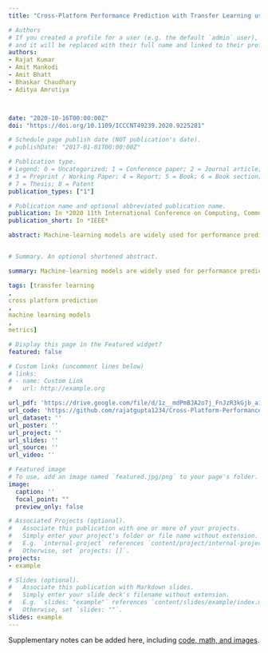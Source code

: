 ```yaml
---
title: "Cross-Platform Performance Prediction with Transfer Learning using Machine Learning"

# Authors
# If you created a profile for a user (e.g. the default `admin` user), write the username (folder name) here 
# and it will be replaced with their full name and linked to their profile.
authors:
- Rajat Kumar
- Amit Mankodi
- Amit Bhatt
- Bhaskar Chaudhary
- Aditya Amrutiya



date: "2020-10-16T00:00:00Z"
doi: "https://doi.org/10.1109/ICCCNT49239.2020.9225281"

# Schedule page publish date (NOT publication's date).
# publishDate: "2017-01-01T00:00:00Z"

# Publication type.
# Legend: 0 = Uncategorized; 1 = Conference paper; 2 = Journal article;
# 3 = Preprint / Working Paper; 4 = Report; 5 = Book; 6 = Book section;
# 7 = Thesis; 8 = Patent
publication_types: ["1"]

# Publication name and optional abbreviated publication name.
publication: In *2020 11th International Conference on Computing, Communication and Networking Technologies (ICCCNT)*
publication_short: In *IEEE*

abstract: Machine-learning models are widely used for performance prediction due to its applications in the advancements of hardware-software co-development. Several researchers have focused on predicting the performance of an unknown target platform (or system) from the known performance of a particular platform (or system); we call this as the cross-platform prediction. Transfer learning is used to reuse previously gained knowledge on a similar task. In this paper, we use transfer learning for solving two problems cross-platform prediction and cross-systems prediction. Our result shows the prediction error of 15% in case of cross-systems (Simulated to Physical) prediction whereas in case of the cross-platform prediction error of 17% for simulation-based X86 to ARM prediction and 23% for physical Intel Core to Intel-Xeon system using best performing tree-based machine-learning model. We have also experimented with dimensionality reduction using PCA and selection of best hyper-parameters using grid search techniques.


# Summary. An optional shortened abstract.

summary: Machine-learning models are widely used for performance prediction due to its applications in the advancements of hardware-software co-development. Several researchers have focused on predicting the performance of an unknown target platform (or system) from the known performance of a particular platform (or system); we call this as the cross-platform prediction. Transfer learning is used to reuse previously gained knowledge on a similar task. In this paper, we use transfer learning for solving two problems cross-platform prediction and cross-systems prediction. Our result shows the prediction error of 15% in case of cross-systems (Simulated to Physical) prediction whereas in case of the cross-platform prediction error of 17% for simulation-based X86 to ARM prediction and 23% for physical Intel Core to Intel-Xeon system using best performing tree-based machine-learning model. We have also experimented with dimensionality reduction using PCA and selection of best hyper-parameters using grid search techniques.

tags: [transfer learning
,
cross platform prediction
,
machine learning models
,
metrics]

# Display this page in the Featured widget?
featured: false

# Custom links (uncomment lines below)
# links:
# - name: Custom Link
#   url: http://example.org

url_pdf: 'https://drive.google.com/file/d/1z__mdPmBJA2o7j_FnJzR3kGjb_a1euvy/view?usp=sharing'
url_code: 'https://github.com/rajatgupta1234/Cross-Platform-Performance-Prediction-with-Transfer-Learning-using-Machine-Learning'
url_dataset: ''
url_poster: ''
url_project: ''
url_slides: ''
url_source: ''
url_video: ''

# Featured image
# To use, add an image named `featured.jpg/png` to your page's folder. 
image:
  caption: ''
  focal_point: ""
  preview_only: false

# Associated Projects (optional).
#   Associate this publication with one or more of your projects.
#   Simply enter your project's folder or file name without extension.
#   E.g. `internal-project` references `content/project/internal-project/index.md`.
#   Otherwise, set `projects: []`.
projects:
- example

# Slides (optional).
#   Associate this publication with Markdown slides.
#   Simply enter your slide deck's filename without extension.
#   E.g. `slides: "example"` references `content/slides/example/index.md`.
#   Otherwise, set `slides: ""`.
slides: example
---
```




Supplementary notes can be added here, including [code, math, and images](https://wowchemy.com/docs/writing-markdown-latex/).

